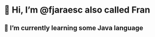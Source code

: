 <h1>👋 Hi, I’m @fjaraesc also called Fran</h1>  
<h2>🌱 I’m currently learning some Java language</h2>

<!---
fjaraesc/fjaraesc is a ✨ special ✨ repository because its `README.md` (this file) appears on your GitHub profile.
You can click the Preview link to take a look at your changes.
--->
